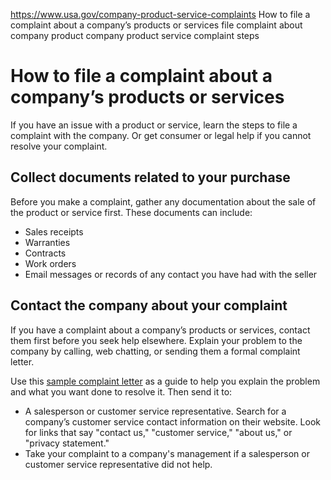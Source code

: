 

https://www.usa.gov/company-product-service-complaints
How to file a complaint about a company’s products or services
file complaint about company product
company product service complaint steps

How to file a complaint about a company’s products or services
================================================================

If you have an issue with a product or service, learn the steps to file a complaint with the company. Or get consumer or legal help if you cannot resolve your complaint.

Collect documents related to your purchase
------------------------------------------

Before you make a complaint, gather any documentation about the sale of the product or service first. These documents can include:

* Sales receipts
* Warranties
* Contracts
* Work orders
* Email messages or records of any contact you have had with the seller

Contact the company about your complaint
----------------------------------------

If you have a complaint about a company’s products or services, contact them first before you seek help elsewhere. Explain your problem to the company by calling, web chatting, or sending them a formal complaint letter.

Use this
[sample complaint letter](https://consumer.ftc.gov/articles/sample-customer-complaint-letter)
as a guide to help you explain the problem and what you want done to resolve it. Then send it to:

* A salesperson or customer service representative. Search for a company’s customer service contact information on their website. Look for links that say "contact us," "customer service," "about us," or "privacy statement."
* Take your complaint to a company's management if a salesperson or customer service representative did not help.
